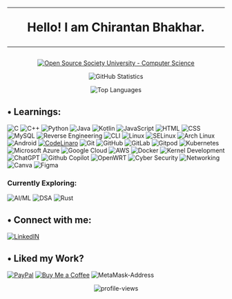 <div align="center">
<h1>
    <hr>Hello! I am Chirantan Bhakhar.<hr>
</h1>

[![Open Source Society University - Computer Science](https://img.shields.io/badge/OSSU-Computer--Science-FF0000.svg)](https://github.com/ossu/computer-science)

![GitHub Statistics](https://github-stats-sable-beta.vercel.app/api?username=0xSecureByte&show_icons=true&theme=chartreuse-dark&border_radius=15&include_all_commits=false&custom_title=%E2%80%A2%20Statistics%20%3E%3E%3E)

![Top Languages](https://github-stats-sable-beta.vercel.app/api/top-langs/?username=0xSecureByte&layout=pie&theme=chartreuse-dark&border_radius=15&size_weight=0.5&count_weight=0.5&custom_title=%E2%80%A2%20Codebase%20%3E%3E%3E)
</div>

## • Learnings:
![C](https://img.shields.io/badge/C-000000?style=for-the-badge&logo=C&logoColor=#A8B9CC)
![C++](https://img.shields.io/badge/C%2B%2B-000000?style=for-the-badge&logo=C%2B%2B&logoColor=00599C)
![Python](https://img.shields.io/badge/Python-000000?style=for-the-badge&logo=python&logoColor=yellow)
![Java](https://img.shields.io/badge/java-000000?style=for-the-badge&logo=coffeescript&logoColor=8C2C2C)
![Kotlin](https://img.shields.io/badge/kotlin-000000?style=for-the-badge&logo=kotlin)
![JavaScript](https://img.shields.io/badge/javascript-000000?style=for-the-badge&logo=javascript)
![HTML](https://img.shields.io/badge/HTML-000000?style=for-the-badge&logo=html5&logoColor=%23E34F26)
![CSS](https://img.shields.io/badge/css-000000?style=for-the-badge&logo=css3&logoColor=B4B615)
![MySQL](https://img.shields.io/badge/mysql-000000?style=for-the-badge&logo=mysql&logoColor=FCFF00)
![Reverse Engineering](https://img.shields.io/badge/Reverse--engineering-000000?style=for-the-badge&logo=openbugbounty&logoColor=ff0000)
![CLI](https://img.shields.io/badge/Command%20Line%20Interface-000000?style=for-the-badge&logo=windowsterminal&logoColor=green)
![Linux](https://img.shields.io/badge/Linux-000000?style=for-the-badge&logo=linux)
![SELinux](https://img.shields.io/badge/SELinux-000000?style=for-the-badge&logo=linux&logoColor=ff0000)
![Arch Linux](https://img.shields.io/badge/Arch%20linux-000000?style=for-the-badge&logo=archlinux&logoColor=10FF00)
![Android](https://img.shields.io/badge/Android--Open--Source--Project-000000?style=for-the-badge&logo=android&logoColor=34A853)
[![CodeLinaro](https://img.shields.io/badge/codelinaro--android-000000?style=for-the-badge&logo=qualcomm&logoColor=89ED41)](https://wiki.codelinaro.org/clo/la/overview)
![Git](https://img.shields.io/badge/git-000000?style=for-the-badge&logo=git&logoColor=%23F05032)
![GitHub](https://img.shields.io/badge/github-000000?style=for-the-badge&logo=github&logoColor=FFFFFF)
![GitLab](https://img.shields.io/badge/gitlab-000000?style=for-the-badge&logo=gitlab&logoColor=%23FC6D26)
![Gitpod](https://img.shields.io/badge/Gitpod-000000?style=for-the-badge&logo=gitpod)
![Kubernetes](https://img.shields.io/badge/kubernetes-000000?style=for-the-badge&logo=kubernetes&logoColor=528AFE)
![Microsoft Azure](https://img.shields.io/badge/microsoft--azure-000000?style=for-the-badge&logo=microsoftazure&logoColor=%2300BAD4)
![Google Cloud](https://img.shields.io/badge/google--cloud-000000?style=for-the-badge&logo=googlecloud&logoColor=%234285F4)
![AWS](https://img.shields.io/badge/amazon--web--services-000000?style=for-the-badge&logo=amazonaws&logoColor=%23E34F26)
![Docker](https://img.shields.io/badge/docker-000000?style=for-the-badge&logo=docker)
![Kernel Development](https://img.shields.io/badge/Kernel--Development-000000?style=for-the-badge&logo=windowsterminal&logoColor=FFDA18)
![ChatGPT](https://img.shields.io/badge/ChatGPT-000000?style=for-the-badge&logo=openai&logoColor=%237B53FF)
![Github Copilot](https://img.shields.io/badge/github--copilot-000000?style=for-the-badge&logo=githubcopilot)
![OpenWRT](https://img.shields.io/badge/openwrt-000000?style=for-the-badge&logo=openwrt)
![Cyber Security](https://img.shields.io/badge/cybersecurity-000000?style=for-the-badge&logo=mcafee&logoColor=%23C01818)
![Networking](https://img.shields.io/badge/networking-000000?style=for-the-badge&logo=clarifai&logoColor=%2305FF00)
![Canva](https://img.shields.io/badge/canva-000000?style=for-the-badge&logo=canva&logoColor=%2300C4CC)
![Figma](https://img.shields.io/badge/figma-000000?style=for-the-badge&logo=figma&logoColor=%23F24E1E)
### Currently Exploring:
![AI/ML](https://img.shields.io/badge/Artificial--Intelligence%20&%20Machine--Learning-000000?style=for-the-badge&logo=googlebard&logoColor=00FDFF)
![DSA](https://img.shields.io/badge/Data--Structures%20%26%20Algorithms-000000?style=for-the-badge&logo=nodered&logoColor=%23c8ff00)
![Rust](https://img.shields.io/badge/rust-000000?style=for-the-badge&logo=rust&logoColor=FF0000)


## • Connect with me:
[![LinkedIN](https://img.shields.io/badge/linkedin-000000?style=for-the-badge&logo=linkedin&logoColor=00A3FF)](https://www.linkedin.com/in/chirantan-bhakhar-6024b2224/)

## • Liked my Work?
[![PayPal](https://img.shields.io/badge/PAYPAL-000000?style=for-the-badge&logo=paypal)](https://paypal.me/0xchirantan)
[![Buy Me a Coffee](https://img.shields.io/badge/buy%20me%20a%20coffee-000000?style=for-the-badge&logo=buymeacoffee&logoColor=FFDD00)](https://www.buymeacoffee.com/chirantan.code)
![MetaMask-Address](https://img.shields.io/badge/MetaMask%20-0x77DfcD167cAFC6bE574458aF7Ee175C5D1782539-000000?style=for-the-badge&logo=bitcoin)

<div align="center">

![profile-views](https://komarev.com/ghpvc/?username=0xSecureByte&label=Spectators&color=blueviolet)
</div>